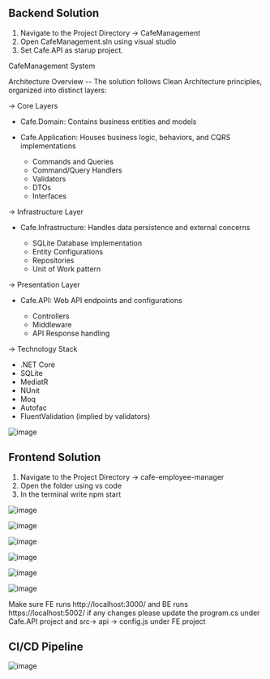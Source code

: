 ## Backend Solution 
1. Navigate to the Project Directory -> CafeManagement
2. Open CafeManagement.sln using visual studio
3. Set Cafe.API as starup project.

CafeManagement System

Architecture Overview -- The solution follows Clean Architecture principles, organized into distinct layers:

-> Core Layers 

- Cafe.Domain: Contains business entities and models
- Cafe.Application: Houses business logic, behaviors, and CQRS implementations

  - Commands and Queries
  - Command/Query Handlers
  - Validators
  - DTOs
  - Interfaces

-> Infrastructure Layer

- Cafe.Infrastructure: Handles data persistence and external concerns

  - SQLite Database implementation
  - Entity Configurations
  - Repositories
  - Unit of Work pattern

-> Presentation Layer

- Cafe.API: Web API endpoints and configurations

  - Controllers
  - Middleware
  - API Response handling

-> Technology Stack

  - .NET Core
  - SQLite
  - MediatR
  - NUnit
  - Moq
  - Autofac
  - FluentValidation (implied by validators)

  ![image](https://github.com/user-attachments/assets/dd030f15-cbc1-436d-910b-3e544842a573)


## Frontend Solution
1. Navigate to the Project Directory -> cafe-employee-manager
2. Open the folder using vs code
3. In the terminal write npm start

![image](https://github.com/user-attachments/assets/afc889e0-efb7-48e7-b1fd-b92cd061da07)

![image](https://github.com/user-attachments/assets/bd203991-2edd-49a8-ba60-606ac3cad463)

![image](https://github.com/user-attachments/assets/9b637557-cbab-4b34-8e4a-59feeda2a3a6)

![image](https://github.com/user-attachments/assets/6ef82593-49c6-470b-8f34-05ea72f2520c)

![image](https://github.com/user-attachments/assets/b4c4a414-f920-477d-9a1d-a0ea5af51164)

![image](https://github.com/user-attachments/assets/3522efc1-a420-4900-8fbf-a00d0a22fa3e)


Make sure FE runs http://localhost:3000/ and BE runs https://localhost:5002/
if any changes please update the program.cs under Cafe.API project and src-> api -> config.js under FE project

## CI/CD Pipeline

![image](https://github.com/user-attachments/assets/b2353da2-a3c2-4692-8177-67dcf66fbc30)

